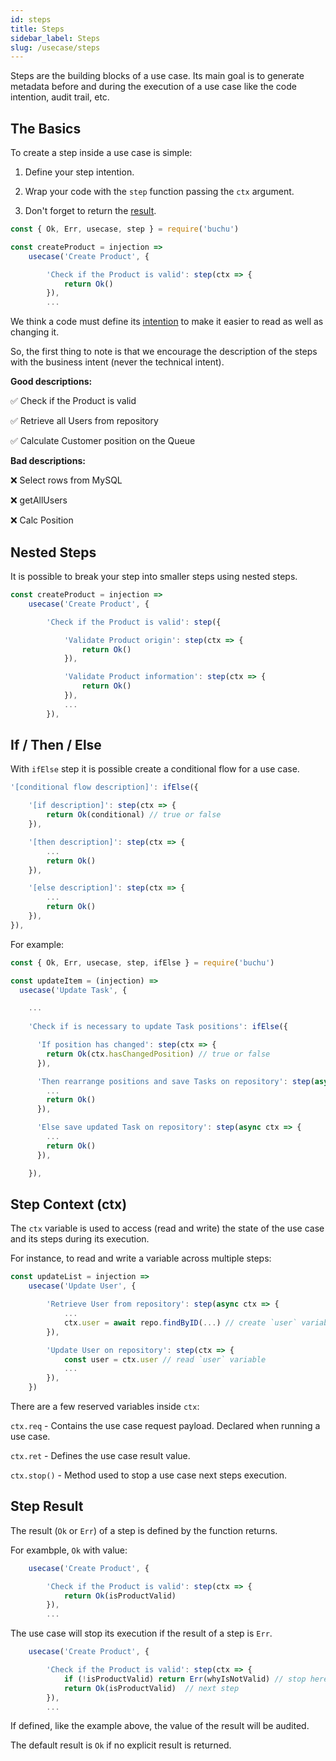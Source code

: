 ```yaml
---
id: steps
title: Steps
sidebar_label: Steps
slug: /usecase/steps
---
```


Steps are the building blocks of a use case. Its main goal is to generate metadata before and during the execution of a use case like the code intention, audit trail, etc.

## The Basics

To create a step inside a use case is simple:

1. Define your step intention. 

2. Wrap your code with the `step` function passing the `ctx` argument. 

3. Don't forget to return the [result](/docs/usecase/result).

```javascript
const { Ok, Err, usecase, step } = require('buchu')

const createProduct = injection =>
    usecase('Create Product', {

        'Check if the Product is valid': step(ctx => {
            return Ok() 
        }),
        ...
```

We think a code must define its [intention](/docs/introduction/motivation#code-intention) to make it easier to read as well as changing it.

So, the first thing to note is that we encourage the description of the steps with the business intent (never the technical intent).

**Good descriptions:**

✅ Check if the Product is valid

✅ Retrieve all Users from repository

✅ Calculate Customer position on the Queue

**Bad descriptions:**

❌ Select rows from MySQL

❌ getAllUsers

❌ Calc Position


## Nested Steps

It is possible to break your step into smaller steps using nested steps.

```javascript
const createProduct = injection =>
    usecase('Create Product', {

        'Check if the Product is valid': step({

            'Validate Product origin': step(ctx => { 
                return Ok() 
            }),

            'Validate Product information': step(ctx => { 
                return Ok() 
            }),
            ...
        }),
```

## If / Then / Else

With `ifElse` step it is possible create a conditional flow for a use case. 

```javascript
'[conditional flow description]': ifElse({

    '[if description]': step(ctx => {
        return Ok(conditional) // true or false
    }),

    '[then description]': step(ctx => {
        ...
        return Ok()
    }),

    '[else description]': step(ctx => {
        ...
        return Ok()
    }),
}),

```

For example:


```javascript
const { Ok, Err, usecase, step, ifElse } = require('buchu')

const updateItem = (injection) =>
  usecase('Update Task', {

    ...
    
    'Check if is necessary to update Task positions': ifElse({

      'If position has changed': step(ctx => {
        return Ok(ctx.hasChangedPosition) // true or false
      }),

      'Then rearrange positions and save Tasks on repository': step(async ctx => {
        ...
        return Ok()
      }),

      'Else save updated Task on repository': step(async ctx => {
        ...
        return Ok()
      }),

    }),

```

## Step Context (ctx)

The `ctx` variable is used to access (read and write) the state of the use case and its steps during its execution.

For instance, to read and write a variable across multiple steps:

```javascript
const updateList = injection =>
    usecase('Update User', {

        'Retrieve User from repository': step(async ctx => {
            ...
            ctx.user = await repo.findByID(...) // create `user` variable
        }),

        'Update User on repository': step(ctx => {
            const user = ctx.user // read `user` variable
            ...
        }),
    })
```

There are a few reserved variables inside `ctx`:

`ctx.req` - Contains the use case request payload. Declared when running a use case.

`ctx.ret` - Defines the use case result value.

`ctx.stop()` - Method used to stop a use case next steps execution.


## Step Result

The result (`Ok` or `Err`) of a step is defined by the function returns. 

For exambple, `Ok` with value:
```javascript
    usecase('Create Product', {

        'Check if the Product is valid': step(ctx => {
            return Ok(isProductValid) 
        }),
        ...
```

The use case will stop its execution if the result of a step is `Err`.

```javascript
    usecase('Create Product', {

        'Check if the Product is valid': step(ctx => {
            if (!isProductValid) return Err(whyIsNotValid) // stop here
            return Ok(isProductValid)  // next step
        }),
        ...
```

If defined, like the example above, the value of the result will be audited.

The default result is `Ok` if no explicit result is returned.